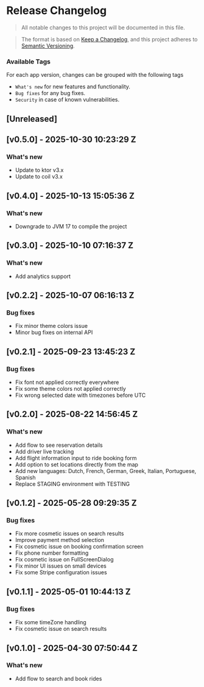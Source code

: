 # Release Changelog
> All notable changes to this project will be documented in this file.

> The format is based on [Keep a Changelog](https://keepachangelog.com/en/1.0.0/),
and this project adheres to [Semantic Versioning](https://semver.org/spec/v2.0.0.html).

### Available Tags

For each app version, changes can be grouped with the following tags

* `What's new` for new features and functionality.
* `Bug fixes` for any bug fixes.
* `Security` in case of known vulnerabilities.

## [Unreleased]

## [v0.5.0] - 2025-10-30 10:23:29 Z

### What's new
- Update to ktor v3.x
- Update to coil v3.x

## [v0.4.0] - 2025-10-13 15:05:36 Z

### What's new
- Downgrade to JVM 17 to compile the project

## [v0.3.0] - 2025-10-10 07:16:37 Z

### What's new
- Add analytics support

## [v0.2.2] - 2025-10-07 06:16:13 Z

### Bug fixes
- Fix minor theme colors issue
- Minor bug fixes on internal API

## [v0.2.1] - 2025-09-23 13:45:23 Z

### Bug fixes
- Fix font not applied correctly everywhere
- Fix some theme colors not applied correctly
- Fix wrong selected date with timezones before UTC

## [v0.2.0] - 2025-08-22 14:56:45 Z

### What's new
- Add flow to see reservation details
- Add driver live tracking
- Add flight information input to ride booking form
- Add option to set locations directly from the map
- Add new languages: Dutch, French, German, Greek, Italian, Portuguese, Spanish 
- Replace STAGING environment with TESTING

## [v0.1.2] - 2025-05-28 09:29:35 Z

### Bug fixes
- Fix more cosmetic issues on search results
- Improve payment method selection
- Fix cosmetic issue on booking confirmation screen
- Fix phone number formatting
- Fix cosmetic issue on FullScreenDialog
- Fix minor UI issues on small devices
- Fix some Stripe configuration issues

## [v0.1.1] - 2025-05-01 10:44:13 Z

### Bug fixes
- Fix some timeZone handling
- Fix cosmetic issue on search results

## [v0.1.0] - 2025-04-30 07:50:44 Z

### What's new
- Add flow to search and book rides